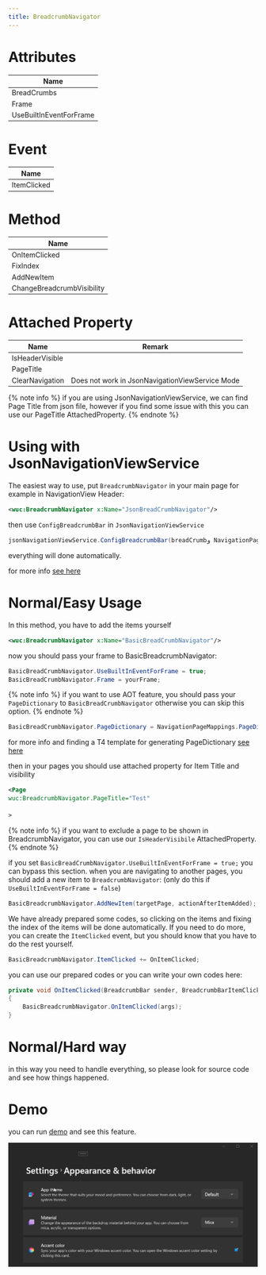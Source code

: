 ```yaml
---
title: BreadcrumbNavigator
---
```


# Attributes
|Name|
|-|
|BreadCrumbs|
|Frame|
|UseBuiltInEventForFrame|

# Event
|Name|
|-|
|ItemClicked|

# Method
|Name|
|-|
|OnItemClicked|
|FixIndex|
|AddNewItem|
|ChangeBreadcrumbVisibility|

# Attached Property
|Name|Remark|
|-|-|
|IsHeaderVisible||
|PageTitle||
|ClearNavigation|Does not work in JsonNavigationViewService Mode|

{% note info %}
if you are using JsonNavigationViewService, we can find Page Title from json file, however if you find some issue with this you can use our PageTitle AttachedProperty. 
{% endnote %}

# Using with JsonNavigationViewService
The easiest way to use, put `BreadcrumbNavigator` in your main page for example in NavigationView Header:

```xml
<wuc:BreadcrumbNavigator x:Name="JsonBreadCrumbNavigator"/>
```

then use `ConfigBreadcrumbBar` in `JsonNavigationViewService` 

```cs
jsonNavigationViewService.ConfigBreadcrumbBar(breadCrumbو NavigationPageMappings.PageDictionary);
```

everything will done automatically.

for more info [see here](https://ghost1372.github.io/winUICommunityCore/navigationService/#ConfigBreadcrumbBar)

# Normal/Easy Usage
In this method, you have to add the items yourself
```xml
<wuc:BreadcrumbNavigator x:Name="BasicBreadCrumbNavigator"/>
```

now you should pass your frame to BasicBreadcrumbNavigator:

```cs
BasicBreadCrumbNavigator.UseBuiltInEventForFrame = true;
BasicBreadCrumbNavigator.Frame = yourFrame;
```

{% note info %}
if you want to use AOT feature, you should pass your `PageDictionary` to `BasicBreadCrumbNavigator` otherwise you can skip this option. 
{% endnote %}

```cs
BasicBreadCrumbNavigator.PageDictionary = NavigationPageMappings.PageDictionary;
```

for more info and finding a T4 template for generating PageDictionary [see here](https://ghost1372.github.io/winUICommunityCore/navigationService/#ConfigBreadcrumbBar)

then in your pages you should use attached property for Item Title and visibility

```xml
<Page
wuc:BreadcrumbNavigator.PageTitle="Test"

>
```

{% note info %}
if you want to exclude a page to be shown in BreadcrumbNavigator, you can use our `IsHeaderVisibile` AttachedProperty. 
{% endnote %}

if you set `BasicBreadCrumbNavigator.UseBuiltInEventForFrame = true;` you can bypass this section.
when you are navigating to another pages, you should add a new item to `BreadcrumbNavigator`: (only do this if `UseBuiltInEventForFrame = false`)

```cs
BasicBreadcrumbNavigator.AddNewItem(targetPage, actionAfterItemAdded);
```

We have already prepared some codes, so clicking on the items and fixing the index of the items will be done automatically.
If you need to do more, you can create the `ItemClicked` event, but you should know that you have to do the rest yourself.

```cs
BasicBreadcrumbNavigator.ItemClicked += OnItemClicked;
```

you can use our prepared codes or you can write your own codes here:

```cs
private void OnItemClicked(BreadcrumbBar sender, BreadcrumbBarItemClickedEventArgs args)
{
    BasicBreadcrumbNavigator.OnItemClicked(args);
}
```

# Normal/Hard way
in this way you need to handle everything, so please look for source code and see how things happened.


# Demo
you can run [demo](https://github.com/WinUICommunity/WinUICommunity) and see this feature.

![WinUICommunity](https://raw.githubusercontent.com/WinUICommunity/Resources/main/WinUICommunityDocs/BreadcrumbNavigator.gif)
